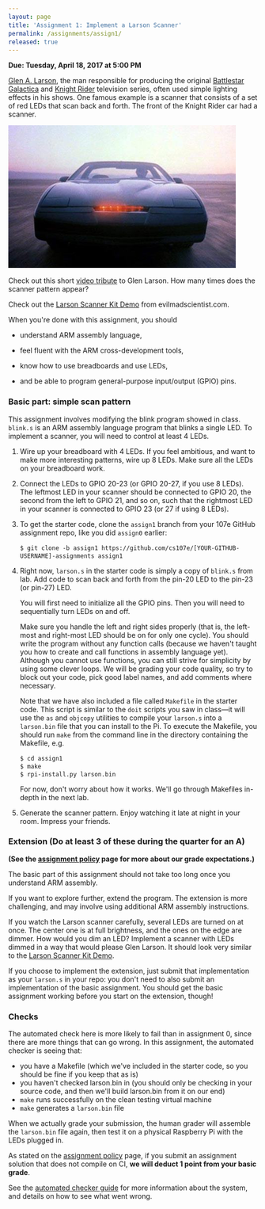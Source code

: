 ```yaml
---
layout: page
title: 'Assignment 1: Implement a Larson Scanner'
permalink: /assignments/assign1/
released: true
---
```


**Due: Tuesday, April 18, 2017 at 5:00 PM**

[Glen A. Larson](http://en.wikipedia.org/wiki/Glen_A._Larson),
the man responsible for producing
the original
[Battlestar Galactica](http://en.wikipedia.org/wiki/Battlestar_Galactica)
and
[Knight Rider](http://en.wikipedia.org/wiki/Knight_Rider_%281982_TV_series%29)
television series,
often used simple lighting effects in his shows.
One famous example is a scanner
that consists of a set of red LEDs that scan back and forth.
The front of the Knight Rider car had a scanner.

![Knight Rider Car](images/knightrider.jpg)

Check out this short
[video tribute](https://www.youtube.com/watch?v=hDUoyeMLxqM)
to Glen Larson.
How many times does the scanner pattern appear?

Check out the [Larson Scanner Kit Demo](https://www.youtube.com/watch?v=yYawDGDsmjk) from evilmadscientist.com.

When you're done with this assignment, you should

- understand ARM assembly language,

- feel fluent with the ARM cross-development tools,

- know how to use breadboards and use LEDs,

- and be able to program general-purpose input/output (GPIO) pins.

### Basic part: simple scan pattern

This assignment involves modifying the blink program showed in class.
`blink.s` is an ARM assembly language program that blinks a single LED.
To implement a scanner, you will need to control at least 4 LEDs.

1. Wire up your breadboard with 4 LEDs.
If you feel ambitious,
and want to make more interesting patterns,
wire up 8 LEDs.
Make sure all the LEDs on your breadboard work.

2. Connect the LEDs to GPIO 20-23 (or GPIO 20-27, if you use 8
LEDs). The leftmost LED in your scanner should be connected to GPIO
20, the second from the left to GPIO 21, and so on, such that the
rightmost LED in your scanner is connected to GPIO 23 (or 27 if using
8 LEDs).

3. To get the starter code, clone the `assign1` branch from your 107e
GitHub assignment repo, like you did `assign0` earlier:

   ```
   $ git clone -b assign1 https://github.com/cs107e/[YOUR-GITHUB-USERNAME]-assignments assign1
   ```

4. Right now, `larson.s` in the starter code is simply a copy of `blink.s`
from lab. Add code to scan back and forth from the pin-20 LED to the pin-23 (or
pin-27) LED.

   You will first need to initialize all the GPIO pins.
   Then you will need to sequentially turn LEDs on and off.

   Make sure you handle the left and right sides properly
   (that is, the left-most and right-most LED should be on for only one cycle).
   You should write the program without any function calls
   (because we haven't taught you how to create and call functions
   in assembly language yet). Although you cannot use functions, you can still
   strive for simplicity by using some clever loops. We will be grading your code
   quality, so try to block out your code, pick good label names, and add comments
   where necessary.

   Note that we have also included a file called `Makefile` in the starter code. This script
   is similar to the `doit` scripts you saw in class&mdash;it will use the `as` and `objcopy` utilities
   to compile your `larson.s` into a `larson.bin` file that you can install to the Pi. To execute
   the Makefile, you should run `make` from the command line in the directory containing the Makefile, e.g.

   ```
   $ cd assign1
   $ make
   $ rpi-install.py larson.bin
   ```

   For now, don't worry about how it works. We'll go through Makefiles in-depth in the next lab.

5. Generate the scanner pattern.
Enjoy watching it late at night in your room.
Impress your friends.

### Extension (Do at least 3 of these during the quarter for an A)

**(See the [assignment policy](/assignments/) page for more about our grade expectations.)**

The basic part of this assignment should not take too long once you
understand ARM assembly.

If you want to explore further, extend the program.
The extension is more challenging, and
may involve using additional ARM assembly instructions.

<!---
1 Program up 4 more patterns.
If you want ideas,
check out some of these
[patterns](https://www.youtube.com/watch?v=uUlkumlkryo#t=17).
-->

If you watch the Larson scanner carefully,
several LEDs are turned on at once.
The center one is at full brightness,
and the ones on the edge are dimmer.
How would you dim an LED?
Implement a scanner with LEDs dimmed
in a way that would please Glen Larson.
It should look very similar to the
[Larson Scanner Kit Demo](https://www.youtube.com/watch?v=yYawDGDsmjk).

If you choose to implement the extension, just submit that
implementation as your `larson.s` in your repo: you don't need to also
submit an implementation of the basic assignment. You should get the
basic assignment working before you start on the extension, though!

### Checks

The automated check here is more likely to fail than in assignment 0,
since there are more things that can go wrong. In this assignment, the
automated checker is seeing
that:

- you have a Makefile (which we've included in the starter code, so
you should be fine if you keep that as is)
- you haven't checked larson.bin in (you should only be checking in
  your source code, and then we'll build larson.bin from it on our
  end)
- `make` runs successfully on the clean testing virtual machine
- `make` generates a `larson.bin` file

When we actually grade your submission, the human grader will assemble
the `larson.bin` file again, then test it on a physical Raspberry Pi
with the LEDs plugged in.

As stated on the [assignment policy](/assignments/) page, if you
submit an assignment solution that does not compile on CI, **we will
deduct 1 point from your basic grade**.

See the [automated checker guide](/guides/ci/) for more information
about the system, and details on how to see what went wrong.
